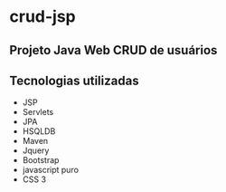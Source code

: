 # crud-jsp
## Projeto Java Web CRUD de usuários 

## Tecnologias utilizadas
- JSP
- Servlets
- JPA
- HSQLDB
- Maven
- Jquery
- Bootstrap
- javascript puro
- CSS 3
